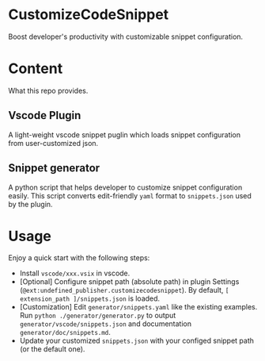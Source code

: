 # CustomizeCodeSnippet
Boost developer's productivity with customizable snippet configuration.

# Content
What this repo provides.

## Vscode Plugin
A light-weight vscode snippet puglin which loads snippet configuration from user-customized json. 

## Snippet generator
A python script that helps developer to customize snippet configuration easily. This script converts edit-friendly ```yaml``` format to ```snippets.json``` used by the plugin.

# Usage
Enjoy a quick start with the following steps:
 - Install ```vscode/xxx.vsix``` in vscode.
 - [Optional] Configure snippet path (absolute path) in plugin Settings (```@ext:undefined_publisher.customizecodesnippet```). By default, ```[ extension_path ]/snippets.json``` is loaded.
 - [Customization] Edit ```generator/snippets.yaml``` like the existing examples. Run ```python ./generator/generator.py``` to output ```generator/vscode/snippets.json``` and documentation ```generator/doc/snippets.md```.
 - Update your customized ```snippets.json``` with your configed snippet path (or the default one).
